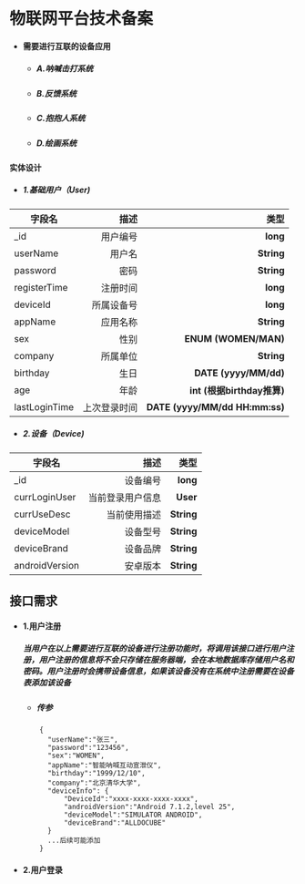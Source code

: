 
# 物联网平台技术备案

- #### 需要进行互联的设备应用
	- ##### A.呐喊击打系统
	- ##### B.反馈系统
	- ##### C.抱抱人系统
	- ##### D.绘画系统
	
#### 实体设计

- ##### 1.基础用户（User)

| 字段名|描述|类型|
| --------- | -----:| -----:|
|_id|用户编号|**long**|
|userName|用户名|**String**|
|password|密码|**String**|
|registerTime|注册时间|**long**|
|deviceId|所属设备号|**long**|
|appName|应用名称|**String**|
|sex|性别|**ENUM (WOMEN/MAN)**|
|company|所属单位|**String**|
|birthday|生日|**DATE (yyyy/MM/dd)**|
|age|年龄|**int (根据birthday推算)**|
|lastLoginTime|上次登录时间|**DATE (yyyy/MM/dd HH:mm:ss)**|


- ##### 2.设备（Device)

| 字段名|描述|类型|
| --------- | -----:| -----:|
|_id|设备编号|**long**|
|currLoginUser|当前登录用户信息|**User**|
|currUseDesc|当前使用描述|**String**|
|deviceModel|设备型号|**String**|
|deviceBrand|设备品牌|**String**|
|androidVersion|安卓版本|**String**|
	
## 接口需求

- #### 1.用户注册
  ##### 当用户在以上需要进行互联的设备进行注册功能时，将调用该接口进行用户注册，用户注册的信息将不会只存储在服务器端，会在本地数据库存储用户名和密码。用户注册时会携带设备信息，如果该设备没有在系统中注册需要在设备表添加该设备
  
  - ##### 传参
  
  ```
	  {
		"userName":"张三",
		"password":"123456",
		"sex":"WOMEN",
		"appName":"智能呐喊互动宣泄仪",
		"birthday":"1999/12/10",
		"company":"北京清华大学",
		"deviceInfo": {
			"DeviceId":"xxxx-xxxx-xxxx-xxxx",
			"androidVersion":"Android 7.1.2,level 25",
			"deviceModel":"SIMULATOR ANDROID",
			"deviceBrand":"ALLDOCUBE"
		}
		...后续可能添加
	  }
  ```

- #### 2.用户登录










